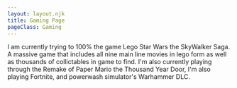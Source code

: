 ```yaml
---
layout: layout.njk
title: Gaming Page
pageClass: Gaming
---
```



<div class=Para>
I am currently trying to 100% the game Lego Star Wars the SkyWalker Saga. A massive game that includes all nine main line movies in lego form as well as thousands of collictables in game to find. I'm also currently playing through the Remake of Paper Mario the Thousand Year Door, I'm also playing Fortnite, and powerwash simulator's Warhammer DLC.
</div>

